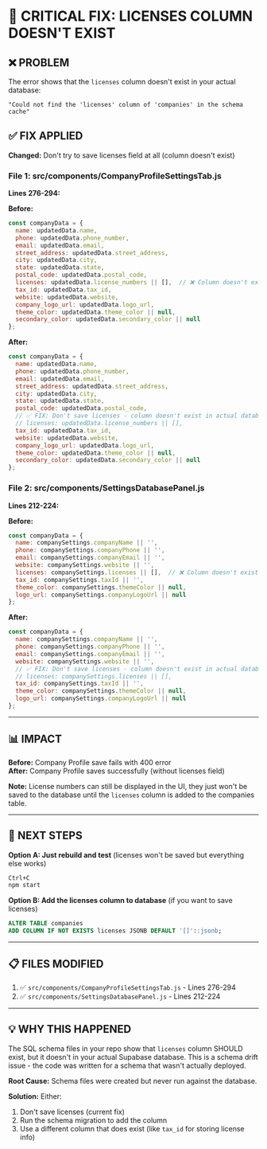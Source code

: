 # 🔧 CRITICAL FIX: LICENSES COLUMN DOESN'T EXIST

## ❌ PROBLEM

The error shows that the `licenses` column doesn't exist in your actual database:

```
"Could not find the 'licenses' column of 'companies' in the schema cache"
```

## ✅ FIX APPLIED

**Changed:** Don't try to save licenses field at all (column doesn't exist)

### **File 1: src/components/CompanyProfileSettingsTab.js**

**Lines 276-294:**

**Before:**
```javascript
const companyData = {
  name: updatedData.name,
  phone: updatedData.phone_number,
  email: updatedData.email,
  street_address: updatedData.street_address,
  city: updatedData.city,
  state: updatedData.state,
  postal_code: updatedData.postal_code,
  licenses: updatedData.license_numbers || [],  // ❌ Column doesn't exist!
  tax_id: updatedData.tax_id,
  website: updatedData.website,
  company_logo_url: updatedData.logo_url,
  theme_color: updatedData.theme_color || null,
  secondary_color: updatedData.secondary_color || null
};
```

**After:**
```javascript
const companyData = {
  name: updatedData.name,
  phone: updatedData.phone_number,
  email: updatedData.email,
  street_address: updatedData.street_address,
  city: updatedData.city,
  state: updatedData.state,
  postal_code: updatedData.postal_code,
  // ✅ FIX: Don't save licenses - column doesn't exist in actual database
  // licenses: updatedData.license_numbers || [],
  tax_id: updatedData.tax_id,
  website: updatedData.website,
  company_logo_url: updatedData.logo_url,
  theme_color: updatedData.theme_color || null,
  secondary_color: updatedData.secondary_color || null
};
```

### **File 2: src/components/SettingsDatabasePanel.js**

**Lines 212-224:**

**Before:**
```javascript
const companyData = {
  name: companySettings.companyName || '',
  phone: companySettings.companyPhone || '',
  email: companySettings.companyEmail || '',
  website: companySettings.website || '',
  licenses: companySettings.licenses || [],  // ❌ Column doesn't exist!
  tax_id: companySettings.taxId || '',
  theme_color: companySettings.themeColor || null,
  logo_url: companySettings.companyLogoUrl || null
};
```

**After:**
```javascript
const companyData = {
  name: companySettings.companyName || '',
  phone: companySettings.companyPhone || '',
  email: companySettings.companyEmail || '',
  website: companySettings.website || '',
  // ✅ FIX: Don't save licenses - column doesn't exist in actual database
  // licenses: companySettings.licenses || [],
  tax_id: companySettings.taxId || '',
  theme_color: companySettings.themeColor || null,
  logo_url: companySettings.companyLogoUrl || null
};
```

---

## 📊 IMPACT

**Before:** Company Profile save fails with 400 error  
**After:** Company Profile saves successfully (without licenses field)

**Note:** License numbers can still be displayed in the UI, they just won't be saved to the database until the `licenses` column is added to the companies table.

---

## 🚀 NEXT STEPS

**Option A: Just rebuild and test** (licenses won't be saved but everything else works)
```bash
Ctrl+C
npm start
```

**Option B: Add the licenses column to database** (if you want to save licenses)
```sql
ALTER TABLE companies 
ADD COLUMN IF NOT EXISTS licenses JSONB DEFAULT '[]'::jsonb;
```

---

## 📋 FILES MODIFIED

1. ✅ `src/components/CompanyProfileSettingsTab.js` - Lines 276-294
2. ✅ `src/components/SettingsDatabasePanel.js` - Lines 212-224

---

## 💡 WHY THIS HAPPENED

The SQL schema files in your repo show that `licenses` column SHOULD exist, but it doesn't in your actual Supabase database. This is a schema drift issue - the code was written for a schema that wasn't actually deployed.

**Root Cause:** Schema files were created but never run against the database.

**Solution:** Either:
1. Don't save licenses (current fix)
2. Run the schema migration to add the column
3. Use a different column that does exist (like `tax_id` for storing license info)

